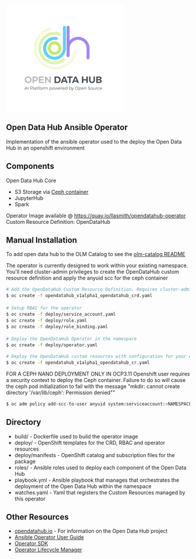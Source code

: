 <img src="datahub_color_vert-wht-bg.png" alt="Open Data Hub, an AI platform powered by Open Source" title="Open Data Hub, an AI platform powered by Open Source" />

Open Data Hub Ansible Operator
----------
Implementation of the ansible operator used to the deploy the Open Data Hub in an openshift environment

Components
----------
Open Data Hub Core
* S3 Storage via [Ceph container](http://github.com/ceph/ceph-container)
* JupyterHub 
* Spark

Operator Image available @ https://quay.io/llasmith/opendatahub-operator
Custom Resource Definition: OpenDataHub


Manual Installation
----------
To add open data hub to the OLM Catalog to see the [olm-catalog README](/deploy/manifests/README.md)

The operator is currently designed to work within your existing namespace. You'll need cluster-admin privileges to create the OpenDataHub custom resource definition and apply the anyuid scc for the ceph container

```bash
# Add the OpenDataHub Custom Resource Definition. Requires cluster-admin privileges
$ oc create -f opendatahub_v1alpha1_opendatahub_crd.yaml

# Setup RBAC for the operator
$ oc create -f deploy/service_account.yaml
$ oc create -f deploy/role.yaml
$ oc create -f deploy/role_binding.yaml

# Deploy the OpenDataHub Operator in the namespace
$ oc create -f deploy/operator.yaml
```

```bash
# Deploy the OpenDataHub custom resources with configuration for your environment
$ oc create -f opendatahub_v1alpha1_opendatahub_cr.yaml
```

FOR A CEPH NANO DEPLOYMENT ONLY IN OCP3.11
Openshift user requires a security context to deploy the Ceph container. Failure to do so will cause the ceph pod initialization to fail with the message "mkdir: cannot create directory '/var/lib/ceph': Permission denied""
```bash
$ oc adm policy add-scc-to-user anyuid system:serviceaccount:<NAMESPACE>:default
```


Directory
----------
* build/ - Dockerfile used to build the operator image
* deploy/ - OpenShift templates for the CRD, RBAC and operator resources
* deploy/manifests - OpenShift catalog and subscription files for the package
* roles/ - Ansible roles used to deploy each component of the Open Data Hub
* playbook.yml - Ansible playbook that manages that orchestrates the deployment of the Open Data Hub within the namespace
* watches.yaml - Yaml that registers the Custom Resources managed by this operator

Other Resources
----------
- [opendatahub.io](https://opendatahub.io) - For information on the Open Data Hub project
- [Ansible Operator User Guide](https://raw.githubusercontent.com/operator-framework/operator-sdk/master/doc/ansible/user-guide.md)
- [Operator SDK](https://github.com/operator-framework/operator-sdk)
- [Operator Lifecycle Manager](https://github.com/operator-framework/operator-lifecycle-manager)

